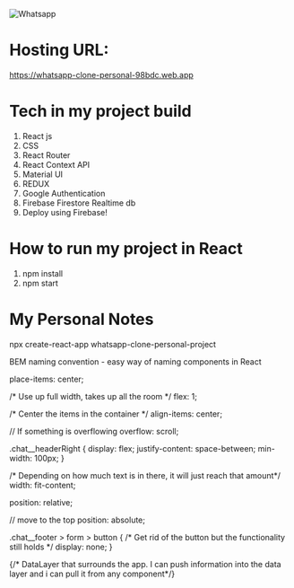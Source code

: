 ![Whatsapp](https://user-images.githubusercontent.com/63961200/115815928-7eed6180-a42a-11eb-8870-7a595710911e.gif)


# Hosting URL: 
https://whatsapp-clone-personal-98bdc.web.app

# Tech in my project build

1) React js
2) CSS
3) React Router
4) React Context API
5) Material UI
6) REDUX
7) Google Authentication
8) Firebase Firestore Realtime db
9) Deploy using Firebase! 


# How to run my project in React
1) npm install
2) npm start

# My Personal Notes

npx create-react-app whatsapp-clone-personal-project

BEM naming convention - easy way of naming components in React

place-items: center;

/* Use up full width, takes up all the room */ flex: 1;

/* Center the items in the container */ align-items: center;

// If something is overflowing overflow: scroll;

.chat__headerRight { display: flex; justify-content: space-between; min-width: 100px; }

/* Depending on how much text is in there, it will just reach that amount*/ width: fit-content;

position: relative;

// move to the top position: absolute;

.chat__footer > form > button { /* Get rid of the button but the functionality still holds */ display: none; }

{/* DataLayer that surrounds the app. I can push information into the data layer and i can pull it from any component*/}
